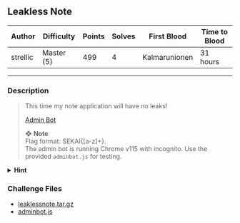 ## Leakless Note

| Author   | Difficulty | Points | Solves | First Blood   | Time to Blood |
| -------- | ---------- | ------ | ------ | ------------- | ------------- |
| strellic | Master (5) | 499    | 4      | Kalmarunionen | 31 hours      |

---

### Description

> This time my note application will have no leaks!
>
> [Admin Bot](https://xss-bot.chals.sekai.team/leaklessnote)
>
> ❖ **Note**  
> Flag format: SEKAI{[a-z]+}.  
> The admin bot is running Chrome v115 with incognito. Use the provided `adminbot.js` for testing.

<details closed>
<summary><b>Hint</b></summary>

1. Check the difference between a 404 search and a non 404 search carefully.
2. The intended solution uses a timing attack.

</details>

### Challenge Files

* [leaklessnote.tar.gz](dist/leaklessnote.tar.gz)
* [adminbot.js](dist/adminbot.js)
